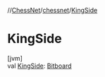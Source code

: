 //[ChessNet](../../index.md)/[chessnet](index.md)/[KingSide](-king-side.md)

# KingSide

[jvm]\
val [KingSide](-king-side.md): [Bitboard](index.md#610777926%2FClasslikes%2F-1216412040)
